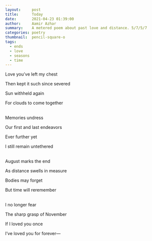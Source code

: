 ```yaml
---
layout:     post
title:      Today
date:       2021-04-23 01:39:00
author:     Aamir Azhar
summary:    A metered poem about past love and distance. 5/7/5/7
categories: poetry
thumbnail:  pencil-square-o
tags:
  - ends
  - love
  - seasons
  - time
---
```

Love you’ve left my chest

Then kept it such since severed

Sun withheld again

For clouds to come together

<br>
Memories undress

Our first and last endeavors

Ever further yet

I still remain untethered

<br>
August marks the end

As distance swells in measure

Bodies may forget

But time will reremember

<br>
I no longer fear

The sharp grasp of November

If I loved you once

I’ve loved you for forever—
